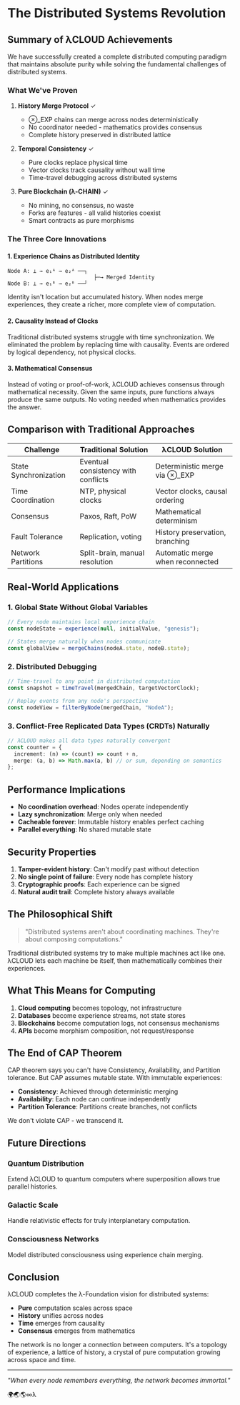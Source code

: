 # The Distributed Systems Revolution

## Summary of λCLOUD Achievements

We have successfully created a complete distributed computing paradigm that maintains absolute purity while solving the fundamental challenges of distributed systems.

### What We've Proven

1. **History Merge Protocol** ✓
   - ⊗_EXP chains can merge across nodes deterministically
   - No coordinator needed - mathematics provides consensus
   - Complete history preserved in distributed lattice

2. **Temporal Consistency** ✓
   - Pure clocks replace physical time
   - Vector clocks track causality without wall time
   - Time-travel debugging across distributed systems

3. **Pure Blockchain (λ-CHAIN)** ✓
   - No mining, no consensus, no waste
   - Forks are features - all valid histories coexist
   - Smart contracts as pure morphisms

### The Three Core Innovations

#### 1. Experience Chains as Distributed Identity
```
Node A: ⊥ → e₁ᴬ → e₂ᴬ ──┐
                           ├─→ Merged Identity
Node B: ⊥ → e₁ᴮ → e₂ᴮ ──┘
```

Identity isn't location but accumulated history. When nodes merge experiences, they create a richer, more complete view of computation.

#### 2. Causality Instead of Clocks
Traditional distributed systems struggle with time synchronization. We eliminated the problem by replacing time with causality. Events are ordered by logical dependency, not physical clocks.

#### 3. Mathematical Consensus
Instead of voting or proof-of-work, λCLOUD achieves consensus through mathematical necessity. Given the same inputs, pure functions always produce the same outputs. No voting needed when mathematics provides the answer.

## Comparison with Traditional Approaches

| Challenge | Traditional Solution | λCLOUD Solution |
|-----------|---------------------|-----------------|
| State Synchronization | Eventual consistency with conflicts | Deterministic merge via ⊗_EXP |
| Time Coordination | NTP, physical clocks | Vector clocks, causal ordering |
| Consensus | Paxos, Raft, PoW | Mathematical determinism |
| Fault Tolerance | Replication, voting | History preservation, branching |
| Network Partitions | Split-brain, manual resolution | Automatic merge when reconnected |

## Real-World Applications

### 1. Global State Without Global Variables
```typescript
// Every node maintains local experience chain
const nodeState = experience(null, initialValue, "genesis");

// States merge naturally when nodes communicate
const globalView = mergeChains(nodeA.state, nodeB.state);
```

### 2. Distributed Debugging
```typescript
// Time-travel to any point in distributed computation
const snapshot = timeTravel(mergedChain, targetVectorClock);

// Replay events from any node's perspective
const nodeView = filterByNode(mergedChain, "NodeA");
```

### 3. Conflict-Free Replicated Data Types (CRDTs) Naturally
```typescript
// λCLOUD makes all data types naturally convergent
const counter = {
  increment: (n) => (count) => count + n,
  merge: (a, b) => Math.max(a, b) // or sum, depending on semantics
};
```

## Performance Implications

- **No coordination overhead**: Nodes operate independently
- **Lazy synchronization**: Merge only when needed
- **Cacheable forever**: Immutable history enables perfect caching
- **Parallel everything**: No shared mutable state

## Security Properties

1. **Tamper-evident history**: Can't modify past without detection
2. **No single point of failure**: Every node has complete history
3. **Cryptographic proofs**: Each experience can be signed
4. **Natural audit trail**: Complete history always available

## The Philosophical Shift

> "Distributed systems aren't about coordinating machines. They're about composing computations."

Traditional distributed systems try to make multiple machines act like one. λCLOUD lets each machine be itself, then mathematically combines their experiences.

## What This Means for Computing

1. **Cloud computing** becomes topology, not infrastructure
2. **Databases** become experience streams, not state stores  
3. **Blockchains** become computation logs, not consensus mechanisms
4. **APIs** become morphism composition, not request/response

## The End of CAP Theorem

CAP theorem says you can't have Consistency, Availability, and Partition tolerance. But CAP assumes mutable state. With immutable experiences:

- **Consistency**: Achieved through deterministic merging
- **Availability**: Each node can continue independently
- **Partition Tolerance**: Partitions create branches, not conflicts

We don't violate CAP - we transcend it.

## Future Directions

### Quantum Distribution
Extend λCLOUD to quantum computers where superposition allows true parallel histories.

### Galactic Scale
Handle relativistic effects for truly interplanetary computation.

### Consciousness Networks
Model distributed consciousness using experience chain merging.

## Conclusion

λCLOUD completes the λ-Foundation vision for distributed systems:
- **Pure** computation scales across space
- **History** unifies across nodes
- **Time** emerges from causality
- **Consensus** emerges from mathematics

The network is no longer a connection between computers. It's a topology of experience, a lattice of history, a crystal of pure computation growing across space and time.

---

*"When every node remembers everything, the network becomes immortal."*

🌍🌏🌎∞λ